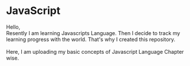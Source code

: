 # JavaScript
Hello,<br>
Resently I am learning Javascripts Language. Then I decide to track my learning progress with the world. That's why I created this repository.<br><br>
Here, I am uploading my basic concepts of Javascript Language Chapter wise.